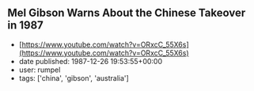 ## Mel Gibson Warns About the Chinese Takeover in 1987
 - [https://www.youtube.com/watch?v=ORxcC_55X6s](https://www.youtube.com/watch?v=ORxcC_55X6s)
 - date published: 1987-12-26 19:53:55+00:00
 - user: rumpel
 - tags: ['china', 'gibson', 'australia']

